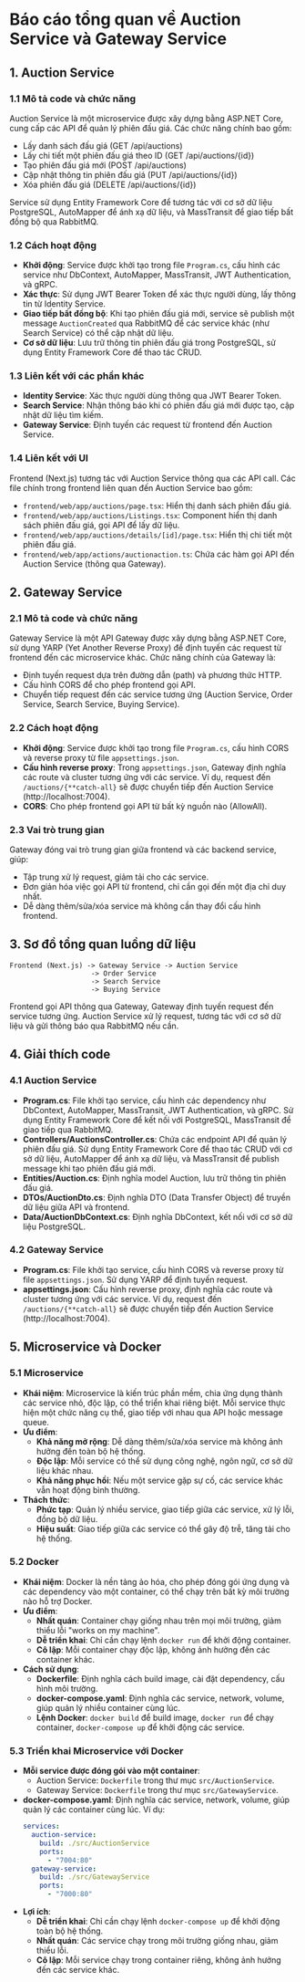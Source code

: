 # Báo cáo tổng quan về Auction Service và Gateway Service

## 1. Auction Service

### 1.1 Mô tả code và chức năng

Auction Service là một microservice được xây dựng bằng ASP.NET Core, cung cấp các API để quản lý phiên đấu giá. Các chức năng chính bao gồm:

- Lấy danh sách đấu giá (GET /api/auctions)
- Lấy chi tiết một phiên đấu giá theo ID (GET /api/auctions/{id})
- Tạo phiên đấu giá mới (POST /api/auctions)
- Cập nhật thông tin phiên đấu giá (PUT /api/auctions/{id})
- Xóa phiên đấu giá (DELETE /api/auctions/{id})

Service sử dụng Entity Framework Core để tương tác với cơ sở dữ liệu PostgreSQL, AutoMapper để ánh xạ dữ liệu, và MassTransit để giao tiếp bất đồng bộ qua RabbitMQ.

### 1.2 Cách hoạt động

- **Khởi động**: Service được khởi tạo trong file `Program.cs`, cấu hình các service như DbContext, AutoMapper, MassTransit, JWT Authentication, và gRPC.
- **Xác thực**: Sử dụng JWT Bearer Token để xác thực người dùng, lấy thông tin từ Identity Service.
- **Giao tiếp bất đồng bộ**: Khi tạo phiên đấu giá mới, service sẽ publish một message `AuctionCreated` qua RabbitMQ để các service khác (như Search Service) có thể cập nhật dữ liệu.
- **Cơ sở dữ liệu**: Lưu trữ thông tin phiên đấu giá trong PostgreSQL, sử dụng Entity Framework Core để thao tác CRUD.

### 1.3 Liên kết với các phần khác

- **Identity Service**: Xác thực người dùng thông qua JWT Bearer Token.
- **Search Service**: Nhận thông báo khi có phiên đấu giá mới được tạo, cập nhật dữ liệu tìm kiếm.
- **Gateway Service**: Định tuyến các request từ frontend đến Auction Service.

### 1.4 Liên kết với UI

Frontend (Next.js) tương tác với Auction Service thông qua các API call. Các file chính trong frontend liên quan đến Auction Service bao gồm:

- `frontend/web/app/auctions/page.tsx`: Hiển thị danh sách phiên đấu giá.
- `frontend/web/app/auctions/Listings.tsx`: Component hiển thị danh sách phiên đấu giá, gọi API để lấy dữ liệu.
- `frontend/web/app/auctions/details/[id]/page.tsx`: Hiển thị chi tiết một phiên đấu giá.
- `frontend/web/app/actions/auctionaction.ts`: Chứa các hàm gọi API đến Auction Service (thông qua Gateway).

## 2. Gateway Service

### 2.1 Mô tả code và chức năng

Gateway Service là một API Gateway được xây dựng bằng ASP.NET Core, sử dụng YARP (Yet Another Reverse Proxy) để định tuyến các request từ frontend đến các microservice khác. Chức năng chính của Gateway là:

- Định tuyến request dựa trên đường dẫn (path) và phương thức HTTP.
- Cấu hình CORS để cho phép frontend gọi API.
- Chuyển tiếp request đến các service tương ứng (Auction Service, Order Service, Search Service, Buying Service).

### 2.2 Cách hoạt động

- **Khởi động**: Service được khởi tạo trong file `Program.cs`, cấu hình CORS và reverse proxy từ file `appsettings.json`.
- **Cấu hình reverse proxy**: Trong `appsettings.json`, Gateway định nghĩa các route và cluster tương ứng với các service. Ví dụ, request đến `/auctions/{**catch-all}` sẽ được chuyển tiếp đến Auction Service (http://localhost:7004).
- **CORS**: Cho phép frontend gọi API từ bất kỳ nguồn nào (AllowAll).

### 2.3 Vai trò trung gian

Gateway đóng vai trò trung gian giữa frontend và các backend service, giúp:

- Tập trung xử lý request, giảm tải cho các service.
- Đơn giản hóa việc gọi API từ frontend, chỉ cần gọi đến một địa chỉ duy nhất.
- Dễ dàng thêm/sửa/xóa service mà không cần thay đổi cấu hình frontend.

## 3. Sơ đồ tổng quan luồng dữ liệu

```
Frontend (Next.js) -> Gateway Service -> Auction Service
                    -> Order Service
                    -> Search Service
                    -> Buying Service
```

Frontend gọi API thông qua Gateway, Gateway định tuyến request đến service tương ứng. Auction Service xử lý request, tương tác với cơ sở dữ liệu và gửi thông báo qua RabbitMQ nếu cần. 

## 4. Giải thích code

### 4.1 Auction Service

- **Program.cs**: File khởi tạo service, cấu hình các dependency như DbContext, AutoMapper, MassTransit, JWT Authentication, và gRPC. Sử dụng Entity Framework Core để kết nối với PostgreSQL, MassTransit để giao tiếp qua RabbitMQ.
- **Controllers/AuctionsController.cs**: Chứa các endpoint API để quản lý phiên đấu giá. Sử dụng Entity Framework Core để thao tác CRUD với cơ sở dữ liệu, AutoMapper để ánh xạ dữ liệu, và MassTransit để publish message khi tạo phiên đấu giá mới.
- **Entities/Auction.cs**: Định nghĩa model Auction, lưu trữ thông tin phiên đấu giá.
- **DTOs/AuctionDto.cs**: Định nghĩa DTO (Data Transfer Object) để truyền dữ liệu giữa API và frontend.
- **Data/AuctionDbContext.cs**: Định nghĩa DbContext, kết nối với cơ sở dữ liệu PostgreSQL.

### 4.2 Gateway Service

- **Program.cs**: File khởi tạo service, cấu hình CORS và reverse proxy từ file `appsettings.json`. Sử dụng YARP để định tuyến request.
- **appsettings.json**: Cấu hình reverse proxy, định nghĩa các route và cluster tương ứng với các service. Ví dụ, request đến `/auctions/{**catch-all}` sẽ được chuyển tiếp đến Auction Service (http://localhost:7004).

## 5. Microservice và Docker

### 5.1 Microservice

- **Khái niệm**: Microservice là kiến trúc phần mềm, chia ứng dụng thành các service nhỏ, độc lập, có thể triển khai riêng biệt. Mỗi service thực hiện một chức năng cụ thể, giao tiếp với nhau qua API hoặc message queue.
- **Ưu điểm**:
  - **Khả năng mở rộng**: Dễ dàng thêm/sửa/xóa service mà không ảnh hưởng đến toàn bộ hệ thống.
  - **Độc lập**: Mỗi service có thể sử dụng công nghệ, ngôn ngữ, cơ sở dữ liệu khác nhau.
  - **Khả năng phục hồi**: Nếu một service gặp sự cố, các service khác vẫn hoạt động bình thường.
- **Thách thức**:
  - **Phức tạp**: Quản lý nhiều service, giao tiếp giữa các service, xử lý lỗi, đồng bộ dữ liệu.
  - **Hiệu suất**: Giao tiếp giữa các service có thể gây độ trễ, tăng tải cho hệ thống.

### 5.2 Docker

- **Khái niệm**: Docker là nền tảng ảo hóa, cho phép đóng gói ứng dụng và các dependency vào một container, có thể chạy trên bất kỳ môi trường nào hỗ trợ Docker.
- **Ưu điểm**:
  - **Nhất quán**: Container chạy giống nhau trên mọi môi trường, giảm thiểu lỗi "works on my machine".
  - **Dễ triển khai**: Chỉ cần chạy lệnh `docker run` để khởi động container.
  - **Cô lập**: Mỗi container chạy độc lập, không ảnh hưởng đến các container khác.
- **Cách sử dụng**:
  - **Dockerfile**: Định nghĩa cách build image, cài đặt dependency, cấu hình môi trường.
  - **docker-compose.yaml**: Định nghĩa các service, network, volume, giúp quản lý nhiều container cùng lúc.
  - **Lệnh Docker**: `docker build` để build image, `docker run` để chạy container, `docker-compose up` để khởi động các service.

### 5.3 Triển khai Microservice với Docker

- **Mỗi service được đóng gói vào một container**:
  - Auction Service: `Dockerfile` trong thư mục `src/AuctionService`.
  - Gateway Service: `Dockerfile` trong thư mục `src/GatewayService`.
- **docker-compose.yaml**: Định nghĩa các service, network, volume, giúp quản lý các container cùng lúc. Ví dụ:
  ```yaml
  services:
    auction-service:
      build: ./src/AuctionService
      ports:
        - "7004:80"
    gateway-service:
      build: ./src/GatewayService
      ports:
        - "7000:80"
  ```
- **Lợi ích**:
  - **Dễ triển khai**: Chỉ cần chạy lệnh `docker-compose up` để khởi động toàn bộ hệ thống.
  - **Nhất quán**: Các service chạy trong môi trường giống nhau, giảm thiểu lỗi.
  - **Cô lập**: Mỗi service chạy trong container riêng, không ảnh hưởng đến các service khác. 